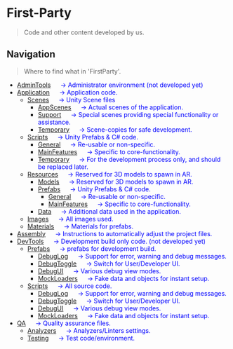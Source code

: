 # First-Party <a name= "firstParty"> </a>
> Code and other content developed by us.


## Navigation <a name="navFirst"></a>
> Where to find what in 'FirstParty'.

* [AdminTools](/AdminTools)             <span style='color:blue'> &emsp; &#8594; Administrator environment (not developed yet) </span>
* [Application](/Application)           <span style='color:blue'> &emsp; &#8594; Application code. </span>
    * [Scenes](/Application/Scenes)            <span style='color:blue'> &emsp; &#8594; Unity Scene files </span>
        * [AppScenes](/Application/AppScenes)      <span style='color:blue'> &emsp; &#8594; Actual scenes of the application. </span>
        * [Support](/Application/Scenes/Support)        <span style='color:blue'> &emsp; &#8594; Special scenes providing special functionality or assistance. </span>
        * [Temporary](/Application/Scenes/Temporary)      <span style='color:blue'> &emsp; &#8594; Scene-copies for safe development. </span>
    * [Scripts](/Application/Scripts)  <span style='color:blue'> &emsp; &#8594; Unity Prefabs & C# code. </span>
        * [General](/Application/Scripts/General)       <span style='color:blue'> &emsp; &#8594; Re-usable or non-specific. </span>
        * [MainFeatures](/Application/Scripts/MainFeatures)  <span style='color:blue'> &emsp; &#8594; Specific to core-functionality. </span>
        * [Temporary](/Application/Scripts/Temporary)     <span style='color:blue'> &emsp; &#8594; For the development process only, and should be replaced later. </span>
    * [Resources](/Application/Resources)            <span style='color:blue'> &emsp; &#8594; Reserved for 3D models to spawn in AR. </span>
        * [Models](/Application/Resources/Models)            <span style='color:blue'> &emsp; &#8594; Reserved for 3D models to spawn in AR. </span>
        * [Prefabs](/Application/Resources/Prefabs) <span style='color:blue'> &emsp; &#8594; Unity Prefabs & C# code. </span>
            * [General](/Application/Resources/Prefabs/General)       <span style='color:blue'> &emsp; &#8594; Re-usable or non-specific. </span>
            * [MainFeatures](/Application/Resources/Prefabs/MainFeatures)  <span style='color:blue'> &emsp; &#8594; Specific to core-functionality. </span>
        * [Data](/Application/Resources/Data) <span style='color:blue'> &emsp; &#8594; Additional data used in the application. </span>
    * [Images](/Application/Images)            <span style='color:blue'> &emsp; &#8594; All images used. </span>
    * [Materials](/Application/Materials)            <span style='color:blue'> &emsp; &#8594; Materials for prefabs. </span>
* [Assembly](/Assembly)              <span style='color:blue'> &emsp; &#8594; Instructions to automatically adjust the project files. </span>
* [DevTools](/DevTools)              <span style='color:blue'> &emsp; &#8594; Development build only code. (not developed yet) </span>
    * [Prefabs](/DevTools/Prefabs)            <span style='color:blue'> &emsp; &#8594; prefabs for development build. </span>
        * [DebugLog](/DevTools/Prefabs/DebugLog)      <span style='color:blue'> &emsp; &#8594; Support for error, warning and debug messages. </span>
        * [DebugToggle](/DevTools/Prefabs/DebugToggle)   <span style='color:blue'> &emsp; &#8594; Switch for User/Developer UI. </span>
        * [DebugUI](/DevTools/Prefabs/DebugUI)       <span style='color:blue'> &emsp; &#8594; Various debug view modes. </span>
        * [MockLoaders](/DevTools/Prefabs/MockLoaders)         <span style='color:blue'> &emsp; &#8594; Fake data and objects for instant setup. </span>
    * [Scripts](/DevTools/Scripts)       <span style='color:blue'> &emsp; &#8594; All source code. </span>
        * [DebugLog](/DevTools/Scripts/DebugLog)      <span style='color:blue'> &emsp; &#8594; Support for error, warning and debug messages. </span>
        * [DebugToggle](/DevTools/Scripts/DebugToggle)   <span style='color:blue'> &emsp; &#8594; Switch for User/Developer UI. </span>
        * [DebugUI](/DevTools/Scripts/DebugUI)       <span style='color:blue'> &emsp; &#8594; Various debug view modes. </span>
        * [MockLoaders](/DevTools/Scripts/MockLoaders)         <span style='color:blue'> &emsp; &#8594; Fake data and objects for instant setup. </span>
* [QA](/QA)                    <span style='color:blue'> &emsp; &#8594; Quality assurance files. </span>
    * [Analyzers](/QA.Analyzers)         <span style='color:blue'> &emsp; &#8594; Analyzers/Linters settings. </span>
    * [Testing](/QA/Testing)           <span style='color:blue'> &emsp; &#8594; Test code/environment. </span>
